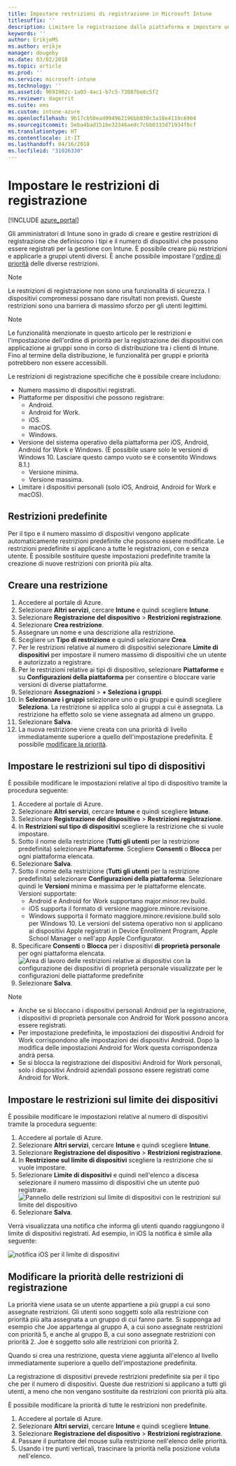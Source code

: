 ```yaml
---
title: Impostare restrizioni di registrazione in Microsoft Intune
titlesuffix: ''
description: Limitare la registrazione dalla piattaforma e impostare un limite di registrazione dei dispositivi in Intune.
keywords: ''
author: ErikjeMS
ms.author: erikje
manager: dougeby
ms.date: 03/02/2018
ms.topic: article
ms.prod: ''
ms.service: microsoft-intune
ms.technology: ''
ms.assetid: 9691982c-1a03-4ac1-b7c5-73087be8c5f2
ms.reviewer: dagerrit
ms.suite: ems
ms.custom: intune-azure
ms.openlocfilehash: 9b17cb50ead094962196bb030c3a18e4119c6904
ms.sourcegitcommit: 5eba4bad151be32346aedc7cbb0333d71934f8cf
ms.translationtype: HT
ms.contentlocale: it-IT
ms.lasthandoff: 04/16/2018
ms.locfileid: "31026330"
---
```

# <a name="set-enrollment-restrictions"></a>Impostare le restrizioni di registrazione

[!INCLUDE [azure_portal](./includes/azure_portal.md)]

Gli amministratori di Intune sono in grado di creare e gestire restrizioni di registrazione che definiscono i tipi e il numero di dispositivi che possono essere registrati per la gestione con Intune. È possibile creare più restrizioni e applicarle a gruppi utenti diversi. È anche possibile impostare l'[ordine di priorità](#change-enrollment-restriction-priority) delle diverse restrizioni.

>[!NOTE]
>Le restrizioni di registrazione non sono una funzionalità di sicurezza. I dispositivi compromessi possano dare risultati non previsti. Queste restrizioni sono una barriera di massimo sforzo per gli utenti legittimi.

>[!NOTE]
>Le funzionalità menzionate in questo articolo per le restrizioni e l'impostazione dell'ordine di priorità per la registrazione dei dispositivi con applicazione ai gruppi sono in corso di distribuzione tra i clienti di Intune. Fino al termine della distribuzione, le funzionalità per gruppi e priorità potrebbero non essere accessibili.

Le restrizioni di registrazione specifiche che è possibile creare includono:

- Numero massimo di dispositivi registrati.
- Piattaforme per dispositivi che possono registrare:
  - Android.
  - Android for Work.
  - iOS.
  - macOS.
  - Windows.
- Versione del sistema operativo della piattaforma per iOS, Android, Android for Work e Windows. (È possibile usare solo le versioni di Windows 10. Lasciare questo campo vuoto se è consentito Windows 8.1.)
  - Versione minima.
  - Versione massima.
- Limitare i dispositivi personali (solo iOS, Android, Android for Work e macOS).

## <a name="default-restrictions"></a>Restrizioni predefinite

Per il tipo e il numero massimo di dispositivi vengono applicate automaticamente restrizioni predefinite che possono essere modificate. Le restrizioni predefinite si applicano a tutte le registrazioni, con e senza utente. È possibile sostituire queste impostazioni predefinite tramite la creazione di nuove restrizioni con priorità più alta.

## <a name="create-a-restriction"></a>Creare una restrizione

1. Accedere al portale di Azure.
2. Selezionare **Altri servizi**, cercare **Intune** e quindi scegliere **Intune**.
3. Selezionare **Registrazione del dispositivo** > **Restrizioni registrazione**.
4. Selezionare **Crea restrizione**.
5. Assegnare un nome e una descrizione alla restrizione.
6. Scegliere un **Tipo di restrizione** e quindi selezionare **Crea**.
7. Per le restrizioni relative al numero di dispositivi selezionare **Limite di dispositivi** per impostare il numero massimo di dispositivi che un utente è autorizzato a registrare.
8. Per le restrizioni relative ai tipi di dispositivo, selezionare **Piattaforme** e su **Configurazioni della piattaforma** per consentire o bloccare varie versioni di diverse piattaforme.
9. Selezionare **Assegnazioni** > **+ Seleziona i gruppi**.
10. In **Selezionare i gruppi** selezionare uno o più gruppi e quindi scegliere **Seleziona**. La restrizione si applica solo ai gruppi a cui è assegnata. La restrizione ha effetto solo se viene assegnata ad almeno un gruppo.
11. Selezionare **Salva**.
12. La nuova restrizione viene creata con una priorità di livello immediatamente superiore a quello dell'impostazione predefinita. È possibile [modificare la priorità](#change-enrollment-restriction-priority).

## <a name="set-device-type-restrictions"></a>Impostare le restrizioni sul tipo di dispositivi

È possibile modificare le impostazioni relative al tipo di dispositivo tramite la procedura seguente:

1. Accedere al portale di Azure.
2. Selezionare **Altri servizi**, cercare **Intune** e quindi scegliere **Intune**.
3. Selezionare **Registrazione del dispositivo** > **Restrizioni registrazione**.
4. In **Restrizioni sul tipo di dispositivi** scegliere la restrizione che si vuole impostare.
5. Sotto il nome della restrizione (**Tutti gli utenti** per la restrizione predefinita) selezionare **Piattaforme**. Scegliere **Consenti** o **Blocca** per ogni piattaforma elencata.
6. Selezionare **Salva**.
7. Sotto il nome della restrizione (**Tutti gli utenti** per la restrizione predefinita) selezionare **Configurazioni della piattaforma**. Selezionare quindi le **Versioni** minima e massima per le piattaforme elencate. Versioni supportate:
    - Android e Android for Work supportano major.minor.rev.build.
    - iOS supporta il formato di versione maggiore.minore.revisione.
    - Windows supporta il formato maggiore.minore.revisione.build solo per Windows 10.
  Le versioni del sistema operativo non si applicano ai dispositivi Apple registrati in Device Enrollment Program, Apple School Manager o nell'app Apple Configurator.
8. Specificare **Consenti** o **Blocca** per i dispositivi **di proprietà personale** per ogni piattaforma elencata.
    ![Area di lavoro delle restrizioni relative ai dispositivi con la configurazione dei dispositivi di proprietà personale visualizzate per le configurazioni delle piattaforme predefinite](media/device-restrictions-platform-configurations.png)
9. Selezionare **Salva**.


>[!NOTE]
>- Anche se si bloccano i dispositivi personali Android per la registrazione, i dispositivi di proprietà personale con Android for Work possono ancora essere registrati.
>- Per impostazione predefinita, le impostazioni dei dispositivi Android for Work corrispondono alle impostazioni dei dispositivi Android. Dopo la modifica delle impostazioni Android for Work questa corrispondenza andrà persa.
>- Se si blocca la registrazione dei dispositivi Android for Work personali, solo i dispositivi Android aziendali possono essere registrati come Android for Work.

## <a name="set-device-limit-restrictions"></a>Impostare le restrizioni sul limite dei dispositivi

È possibile modificare le impostazioni relative al numero di dispositivi tramite la procedura seguente:

1. Accedere al portale di Azure.
2. Selezionare **Altri servizi**, cercare **Intune** e quindi scegliere **Intune**.
3. Selezionare **Registrazione del dispositivo** > **Restrizioni registrazione**.
4. In **Restrizione sul limite di dispositivi** scegliere la restrizione che si vuole impostare.
5. Selezionare **Limite di dispositivi** e quindi nell'elenco a discesa selezionare il numero massimo di dispositivi che un utente può registrare.
    ![Pannello delle restrizioni sul limite di dispositivi con le restrizioni sul limite del dispositivo](./media/device-restrictions-limit.png)
6. Selezionare **Salva**.


Verrà visualizzata una notifica che informa gli utenti quando raggiungono il limite di dispositivi registrati. Ad esempio, in iOS la notifica è simile alla seguente:

![notifica iOS per il limite di dispositivi](./media/enrollment-restrictions-ios-set-limit-notification.png)

## <a name="change-enrollment-restriction-priority"></a>Modificare la priorità delle restrizioni di registrazione

La priorità viene usata se un utente appartiene a più gruppi a cui sono assegnate restrizioni. Gli utenti sono soggetti solo alla restrizione con priorità più alta assegnata a un gruppo di cui fanno parte. Si supponga ad esempio che Joe appartenga al gruppo A, a cui sono assegnate restrizioni con priorità 5, e anche al gruppo B, a cui sono assegnate restrizioni con priorità 2. Joe è soggetto solo alle restrizioni con priorità 2.

Quando si crea una restrizione, questa viene aggiunta all'elenco al livello immediatamente superiore a quello dell'impostazione predefinita.

La registrazione di dispositivi prevede restrizioni predefinite sia per il tipo che per il numero di dispositivi. Queste due restrizioni si applicano a tutti gli utenti, a meno che non vengano sostituite da restrizioni con priorità più alta.

È possibile modificare la priorità di tutte le restrizioni non predefinite.

1. Accedere al portale di Azure.
2. Selezionare **Altri servizi**, cercare **Intune** e quindi scegliere **Intune**.
3. Selezionare **Registrazione del dispositivo** > **Restrizioni registrazione**.
4. Passare il puntatore del mouse sulla restrizione nell'elenco delle priorità.
5. Usando i tre punti verticali, trascinare la priorità nella posizione voluta nell'elenco.
